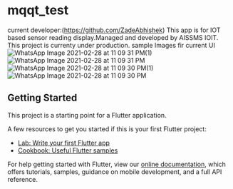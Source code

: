 # mqqt_test
current developer:(https://github.com/ZadeAbhishek)
This app is for IOT based sensor reading display.Managed and developed by AISSMS IOIT.
This project is currenty under production.
sample Images fir current UI
![WhatsApp Image 2021-02-28 at 11 09 31 PM(1)](https://user-images.githubusercontent.com/66520848/115507327-98ab6f00-a299-11eb-888a-5c6a0f09c2c5.jpeg)
![WhatsApp Image 2021-02-28 at 11 09 31 PM](https://user-images.githubusercontent.com/66520848/115507334-9a753280-a299-11eb-9082-ad406f6b2fbc.jpeg)
![WhatsApp Image 2021-02-28 at 11 09 30 PM(1)](https://user-images.githubusercontent.com/66520848/115507336-9c3ef600-a299-11eb-8037-7f13a310aad7.jpeg)
![WhatsApp Image 2021-02-28 at 11 09 30 PM](https://user-images.githubusercontent.com/66520848/115507339-9d702300-a299-11eb-925f-77a1dd6d3ccc.jpeg)


## Getting Started

This project is a starting point for a Flutter application.

A few resources to get you started if this is your first Flutter project:

- [Lab: Write your first Flutter app](https://flutter.dev/docs/get-started/codelab)
- [Cookbook: Useful Flutter samples](https://flutter.dev/docs/cookbook)

For help getting started with Flutter, view our
[online documentation](https://flutter.dev/docs), which offers tutorials,
samples, guidance on mobile development, and a full API reference.
